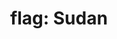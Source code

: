 ---
layout: flags
title: "flag: Sudan"
emoji: flag_sudan
permalink: 🇸🇩.html
image: assets/img/3moji/flag_sudan.png
---
